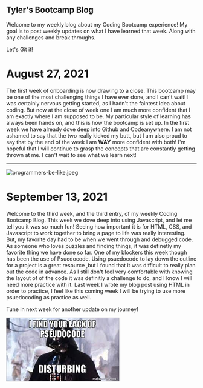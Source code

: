 ## Tyler's Bootcamp Blog

Welcome to my weekly blog about my Coding Bootcamp experience!
My goal is to post weekly updates on what I have learned that week. Along with any challenges and break throughs.

Let's Git it!

# August 27, 2021
The first week of onboarding is now drawing to a close. This bootcamp may be one of the most challenging things I have ever done, and I can't wait! I was certainly nervous getting started, as I hadn't the faintest idea about coding. But now at the close of week one I am much more confident that I am exactly where I am supposed to be. My particular style of learning has always been hands on, and this is how the bootcamp is set up. In the first week we have already dove deep into Github and Codeanywhere. I am not ashamed to say that the two really kicked my butt, but I am also proud to say that by the end of the week I am **WAY** more confident with both!  I'm hopeful that I will continue to grasp the concepts that are constantly getting thrown at me. I can't wait to see what we learn next!
<hr/>

![programmers-be-like.jpeg](https://i.pinimg.com/originals/5b/5b/b9/5b5bb9e3baf8769d686b0f4143156c78.png)

# September 13, 2021
Welcome to the third week, and the third entry, of my weekly Coding Bootcamp Blog. This week we dove deep into using Javascript, and let me tell you it was so much fun! Seeing how important it is for HTML, CSS, and Javascript to work together to bring a page to life was really interesting. But, my favorite day had to be when we went through and debugged code. As someone who loves puzzles and finding things, it was definetly my favorite thing we have done so far. One of my blockers this week though has been the use of Psuedocode. Using psuedocode to lay down the outline for a project is a great resource ,but I found that it was difficult to really plan out the code in advance. As I still don't feel very comfortable with knowing the layout of of the code it was definitly a challenge to do, and I know I will need more practice with it. Last week I wrote my blog post using HTML in order to practice, I feel like this coming week I will be trying to use more psuedocoding as practice as well.

Tune in next week for another update on my journey!

![I find your lack of Psuedocode Disturbing](img/download.jpeg)